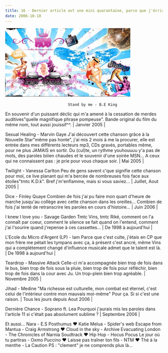```yaml
---
title: 16 - Dernier article avt une mini quarantaine, parce que j'écris bcp de merdes en c'moment...(enfin je trouve)
date: 2006-10-10
---
```


![une image](./img/597454765_small.jpg)


                                Stand by me - B.E King
En souvenir d'un puissant déclic qui m'a amené à la cessation de merdes auditives"quelle magnifique phrase pompeuse". Bande original du film du même nom, tout aussi jouissif^^.
| Janvier 2005 |

Sexual Healing - Marvin Gaye
J'ai découvert cette chanson grâce à la Nouvelle Star"même pas honte", j'ai mis 2 mois à me la procurer, elle est entrée dans mes différents lecteurs mp3, CDs gravés, portables même, pour ne plus JAMAIS en sortir. Du (cul)te, un rythme youhouuuu y'a pas de mots, des paroles biiien chaudes et le souvenir d'une soirée MSN...
A ceux qui ne connaissent pas : je prie pour vous chaque soir.
| Mai 2005 |

Twilight - Vanessa Carlton
Peu de gens savent c'que signifie cette chanson pour moi, ce live planant qui m'a bercée de nombreuses fois face aux étoiles"tmtc K.D.k". Bref j'm'enflamme, mais si vous saviez...
| Juillet, Aout 2005 |

Dice - Finley Quaye
Combien de fois j'ai pu faire mon quart d'heure de marche jusqu'au collège avec cette chanson dans les oreilles... Combien de fois j'ai tenté de retranscrire les paroles en cours d'histoire... 
| Juin 2006 |

I knew I love you - Savage Garden
Tmtc Vins, tmtc Riké, comment on l'a connaît par coeur, comment le silence se fait quand on l'entend, comment j'ai l'sourire quand j'repense à ces cassettes...
| De 1998 à aujourd'hui |

L'Ecole du Micro d'Argent (LP) - Iam
Parce que c'est culte, j'étais en CP que mon frère me pétait les tympans avec ça, à présent c'est ancré, même Vins qui a complétement changé d'influence musicale admet que le talent est là.
| De 1998 à aujourd'hui |

Teardrop - Massive Attack 
Celle-ci m'a accompagnée bien trop de fois dans le bus, bien trop de fois sous la pluie, bien trop de fois pour réfléchir, bien trop de fois dans la cour avec Ju. Un trop-plein bien trop agréable.
| Novembre 2005 |

Jihad - Medine
"Ma richesse est culturelle, mon combat est éternel, c'est celui de l'intérieur contre mon mauvais moi-même"
Pour ça. Si si c'est une raison.
| Tous les jours depuis Aout 2006 |

Dernière Chance - Soprano ft. Lea
Pourquoi j'aurais mis les paroles dans l'article 11 si c'était pas absolument sublime ?
| Septembre 2006 |

Et aussi...
Nara - E.S Posthumus ❤️
Katie Melua - Spider's web
Escape from Mantua - Craig Armstrong ❤️
Cloud in the sky - Archive
Evacuating London - The Chronicles of Narnia Soudtrack ❤️
Hip Hop - Hocus Pocus
Le jour où tu partiras - Oxmo Puccino ❤️
Laisse pas traîner ton fils - NTM ❤️
Thé à la menthe - La Caution
PS : "clement" je ne comprends plus là...
            
